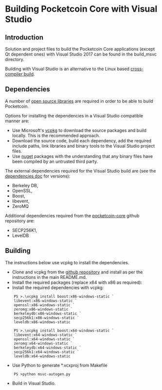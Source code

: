 Building Pocketcoin Core with Visual Studio
========================================

Introduction
---------------------
Solution and project files to build the Pocketcoin Core applications (except Qt dependent ones) with Visual Studio 2017 can be found in the build_msvc directory.

Building with Visual Studio is an alternative to the Linux based [cross-compiler build](https://github.com/pocketcoin/pocketcoin/blob/master/doc/build-windows.md).

Dependencies
---------------------
A number of [open source libraries](https://github.com/pocketcoin/pocketcoin/blob/master/doc/dependencies.md) are required in order to be able to build Pocketcoin.

Options for installing the dependencies in a Visual Studio compatible manner are:

- Use Microsoft's [vcpkg](https://docs.microsoft.com/en-us/cpp/vcpkg) to download the source packages and build locally. This is the recommended approach.
- Download the source code, build each dependency, add the required include paths, link libraries and binary tools to the Visual Studio project files.
- Use [nuget](https://www.nuget.org/) packages with the understanding that any binary files have been compiled by an untrusted third party.

The external dependencies required for the Visual Studio build are (see the [dependencies doc](https://github.com/pocketcoin/pocketcoin/blob/master/doc/dependencies.md) for versions):

- Berkeley DB,
- OpenSSL,
- Boost,
- libevent,
- ZeroMQ

Additional dependencies required from the [pocketcoin-core](https://github.com/pocketcoin-core) github repository are:
- SECP256K1,
- LevelDB

Building
---------------------
The instructions below use vcpkg to install the dependencies.

- Clone and vcpkg from the [github repository](https://github.com/Microsoft/vcpkg) and install as per the instructions in the main README.md.
- Install the required packages (replace x64 with x86 as required):
- Install the required dependencies with vcpkg:

```
    PS >.\vcpkg install boost:x86-windows-static `
    libevent:x86-windows-static `
    openssl:x86-windows-static `
    zeromq:x86-windows-static `
    berkeleydb:x86-windows-static `
    secp256k1:x86-windows-static `
    leveldb:x86-windows-static
```

```
    PS >.\vcpkg install boost:x64-windows-static `
    libevent:x64-windows-static `
    openssl:x64-windows-static `
    zeromq:x64-windows-static `
    berkeleydb:x64-windows-static `
    secp256k1:x64-windows-static `
    leveldb:x64-windows-static
```

- Use Python to generate *.vcxproj from Makefile

```
    PS >python msvc-autogen.py
```

- Build in Visual Studio.